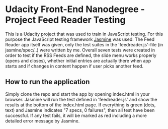 



# Udacity Front-End Nanodegree - Project Feed Reader Testing

This is a Udacity project that was used to train in JavaScript testing. For this purpose the JavaScript testing framework [Jasmine](http://jasmine.github.io/) was used. The Feed Reader app itself was given, only the test suites in the 'feedreader.js'-file (in jasmine/spec/..) were written by me. Overall seven tests were created in order to test if the RSS Feeds are defined, the slide menu works properly (opens and closes), whether initial entries are actually there when app starts and if changes in content happen if user picks another feed.

## How to run the application

Simply clone the repo and start the app by opening index.html in your browser. Jasmine will run the test defined in 'feedreader.js' and show the results at the bottom of the index.html page. If everything is green (dots, text) and Jasmine indicates "7 specs, 0 failures", then all test have been successful. If any test fails, it will be marked as red including a more detailed error message by Jasmine.
